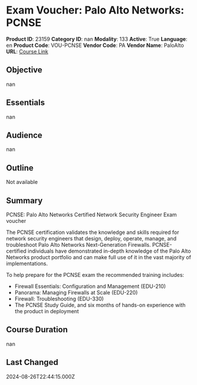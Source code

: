 # Exam Voucher: Palo Alto Networks: PCNSE

**Product ID**: 23159
**Category ID**: nan
**Modality**: 133
**Active**: True
**Language**: en
**Product Code**: VOU-PCNSE
**Vendor Code**: PA
**Vendor Name**: PaloAlto
**URL**: [Course Link](https://www.fastlaneus.com/product/paloalto-vou-pcnse)

## Objective
nan

## Essentials
nan

## Audience
nan

## Outline
Not available

## Summary
PCNSE: Palo Alto Networks Certified Network Security Engineer Exam voucher 

The PCNSE certification validates the knowledge and skills required for network security engineers that design, deploy, operate, manage, and troubleshoot Palo Alto Networks Next-Generation Firewalls. PCNSE-certified individuals have demonstrated in-depth knowledge of the Palo Alto Networks product portfolio and can make full use of it in the vast majority of implementations.

To help prepare for the PCNSE exam the recommended training includes:


- Firewall Essentials: Configuration and Management (EDU-210)
- Panorama: Managing Firewalls at Scale (EDU-220)
- Firewall: Troubleshooting (EDU-330)
- The PCNSE Study Guide, and six months of hands-on experience with the product in deployment

## Course Duration
nan

## Last Changed
2024-08-26T22:44:15.000Z
